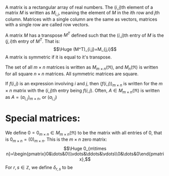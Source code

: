 
A matrix is a rectangular array of real numbers. The $(i,j)$th element of a matrix $M$ is written as $M_{i,j}$, meaning the element of $M$ in the $i$th row and $j$th column. Matrices with a single column are the same as vectors, matrices with a single row are called row vectors.

A matrix $M$ has a transpose $M^T$ defined such that the $(i,j)$th entry of $M$ is the $(j,i)$th entry of $M^T$. That is:
$$\Huge (M^T)_{i,j}=M_{j,i}$$
A matrix is symmetric if it is equal to it's transpose.

The set of all $m\times n$ matrices is written as $M_{m\times n}(\Re)$, and $M_n(\Re)$ is written for all square $n\times n$ matrices. All symmetric matrices are square.

If $f(i, j)$ is an expression involving $i$ and $j$, then $(f(i,j))_{m\times n}$ is written for the $m\times n$ matrix with the $(i,j)$th entry being $f(i,j)$. Often, $A\in M_{m\times n}(\Re)$ is written as $A=(a_{i,j})_{m\times n}$, or $(a_{i,j})$

# Special matrices:

We define $0=0_{m\times n}\in M_{m\times n}(\Re)$ to be the matrix with all entries of 0, that is $0_{m\times n}=(0)_{m\times n}$. This is the $m\times n$ zero matrix:
$$\Huge 0_{m\times n}=\begin{pmatrix}0&\dots&0\\\vdots&\ddots&\vdots\\0&\dots&0\end{pmatrix},$$
For $r,s\in\mathbb{Z}$, we define $\delta_{r,s}$ to be 